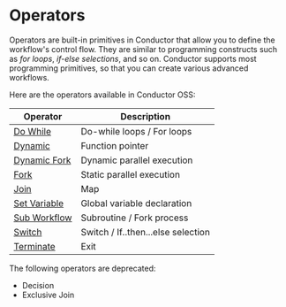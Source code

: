 # Operators

Operators are built-in primitives in Conductor that allow you to define the workflow's control flow. They are similar to programming constructs such as _for loops_, _if-else selections_, and so on. Conductor supports most programming primitives, so that you can create various advanced workflows.

Here are the operators available in Conductor OSS: 

| Operator                        | Description         |
| -------------------------- | ----------------------------------------- |
| [Do While](do-while-task.md)         | Do-while loops / For loops      | 
| [Dynamic](dynamic-task.md)           | Function pointer           | 
| [Dynamic Fork](dynamic-fork-task.md) | Dynamic parallel execution |
| [Fork](fork-task.md)                 | Static parallel execution  | 
| [Join](join-task.md)                 | Map                        |
| [Set Variable](set-variable-task.md)     | Global variable declaration           |
| [Sub Workflow](sub-workflow-task.md) | Subroutine / Fork process  | 
| [Switch](switch-task.md)             | Switch / If..then...else selection     | 
| [Terminate](terminate-task.md)       | Exit                       |

The following operators are deprecated:

- Decision
- Exclusive Join